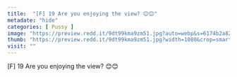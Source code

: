 ```yaml
---
title:  "[F] 19 Are you enjoying the view? 😊😊"
metadate: "hide"
categories: [ Pussy ]
image: "https://preview.redd.it/9dt99kma9zm51.jpg?auto=webp&s=6174b2a82f987d90d0366fd37b8f3ba747180f2a"
thumb: "https://preview.redd.it/9dt99kma9zm51.jpg?width=1080&crop=smart&auto=webp&s=370f9db07b1e42c7de73070dcdaab6a75fa2071a"
visit: ""
---
```

[F] 19 Are you enjoying the view? 😊😊
